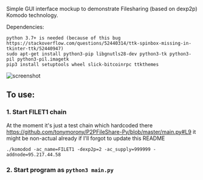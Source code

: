 Simple GUI interface mockup to demonstrate Filesharing (based on dexp2p) Komodo technology.

Dependencies:
```
python 3.7+ is needed (because of this bug https://stackoverflow.com/questions/52440314/ttk-spinbox-missing-in-tkinter-ttk/52440947)
sudo apt-get install python3-pip libgnutls28-dev python3-tk python3-pil python3-pil.imagetk
pip3 install setuptools wheel slick-bitcoinrpc ttkthemes
```


![screenshot](https://i.imgur.com/f3fE7Tb.png)

## To use:

### 1. Start FILET1 chain

At the moment it's just a test chain which hardcoded there https://github.com/tonymorony/P2PFileShare-Py/blob/master/main.py#L9 it might be non-actual already if I'll forgot to update this README

```
./komodod -ac_name=FILET1 -dexp2p=2 -ac_supply=999999 -addnode=95.217.44.58
```

### 2. Start program as `python3 main.py`

